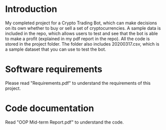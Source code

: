# Introduction
My completed project for a Crypto Trading Bot, which can make decisions on its own whether to buy or sell a set of cryptocurrencies. A sample data is included in the repo, which allows users to test and see that the bot is able to make a profit (explained in my pdf report in the repo). All the code is stored in the project folder. The folder also includes 20200317.csv, which is a sample dataset that you can use to test the bot. 

# Software requirements
Please read "Requirements.pdf" to understand the requirements of this project. 

# Code documentation
Read "OOP Mid-term Report.pdf" to understand the code. 


